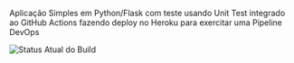 Aplicação Simples em Python/Flask com teste usando Unit Test integrado ao GitHub Actions fazendo deploy no Heroku para exercitar uma Pipeline DevOps


![Status Atual do Build](https://github.com/t-moedano/devopslab/actions/workflows/pipeline.yml/badge.svg)

